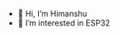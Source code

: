 - 👋 Hi, I’m Himanshu
- 👀 I’m interested in ESP32



<!---
himanta1012/himanta1012 is a ✨ special ✨ repository because its `README.md` (this file) appears on your GitHub profile.
You can click the Preview link to take a look at your changes.
--->

